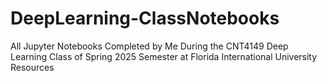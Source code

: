 # DeepLearning-ClassNotebooks
All Jupyter Notebooks Completed by Me During the CNT4149 Deep Learning Class of Spring 2025 Semester at Florida International University  Resources
